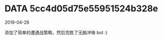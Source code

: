 DATA 5cc4d05d75e55951524b328e
==============================

2019-04-28

添加了简单的遭遇战策略，然后完胜了无脑冲锋 bot :)
